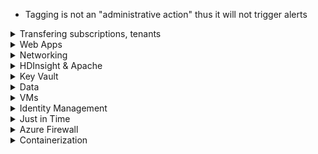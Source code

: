 - Tagging is not an "administrative action" thus it will not trigger alerts

<details>
  <summary> Transfering subscriptions, tenants </summary>
  
- **What perm to transfer subscription to new tenant?** = Owner
- **How to transfer billing ownership?** - Azure portal
- **What happens on subscription transfer to new tenant?**
    - All users, groups, service principals who had RBAC **to manage subscriptions and resources** lose access
    - Only the user in the new account who accepts the transfer will have access
- **What can you transfer a subscription to?**
    - To another user or another tenant

</details>
  
<details>
  <summary> Web Apps </summary>

# Web Apps

- **Mutual authentication - how?**
    - TLS 1.2
    - Turn on incoming client certificates protocol setting for the Web App
- **Have a web app use a cert - how?**
    - 1. Security team uploads a certificate to the Web App
    - 2. Developer team updates the app settings for the Web App using `WEBSITE_LOAD_CERTIFICATES`
    - `az webapp config appsettings set --name myApp --resource-group rgApp --settings WEBSITE_LOAD_CERTIFICATES=<comma-separated-certificate-thumbprints>`

</details>
  
<details>
  <summary> Networking </summary>

# Networking

## Application Security Groups

- Scope is the virtual network - can reference all subnets in all virtual networks within the resource group
- Limited to "the virtual network of the first device added to the ASG"
- Cannot reference multiple ASGs in a single rule 
- https://docs.microsoft.com/en-us/azure/virtual-network/application-security-groups

</details>
  
<details>
  <summary> HDInsight & Apache </summary>
  
# HDInsight & Apache

- https://docs.microsoft.com/en-us/azure/hdinsight/hdinsight-overview
    - [Why use HDInsight?](https://docs.microsoft.com/en-us/azure/hdinsight/hdinsight-overview#why-should-i-use-azure-hdinsight) - optimized clusters for Apache-based things like Hadoop, Spark, more; end to end SLA; integrates w Azure Monitor; globally available; support Python, .NET; Azure AD integrated
- [Domain join](https://docs.microsoft.com/en-us/azure/hdinsight/domain-joined/apache-domain-joined-configure-using-azure-adds)
    - **Enterprise Security Package (ESP) clusters provide multiuser access on Azure HDInsight cluster connected to an Azure AD domain**
    - **Requires Global administrator to enable**
    - **Can required trusted IPs and MFA**
  
- **How to allow HDInsight to be available to users authenticating through on-premise?**
    - **Password Hash sync** with AD Connect is required for on-prem hybrid    
    - Configuring Azure AD DS is also required - - it is the only supported way for HDInsight to perform authentication. AD Connect from on-prem to Azure AD syncs the user identity, then Azure AD DS authenticates to HDInsights
    - Create a VPN between on-prem and Azure    
    - Create a custom DNS server in the Azure Virtual Network
    - Configure the virtual network to use the custom DNS server instead of the default Azure Recursive Resolver
    - Configure forwarding between the custom DNS server and your on-premises DNS server
    - https://docs.microsoft.com/en-us/azure/hdinsight/domain-joined/apache-domain-joined-create-configure-enterprise-security-cluster

</details>
  
<details>
  <summary> Key Vault </summary>
# Key Vault

- **Soft-delete length?** - 90 days
- **Default settings** - can delete, can purge (i.e. soft-delete is not enabled)
- **After an object is soft-deleted, can it still be accessed?** - No, has to be restored to be accessible
- **After an object is soft-deleted, can you still see that it exists as soft-deleted?** - Yes, it shows up in lists of the resources
- **When soft-delete is enabled, can you actually hard delete?** - Yes
- **When soft-delete is enabled, how do you prevent hard delete?** - Enable purge protection
- **How to create automation runbook to rotate storage account keys and save to AKV?**
    - Create automation account
    - Import the AzureRM Powershell modules into the account 
    - Create a connection resource in the Automation Account
    - Run the `Set-AzureRmKeyVaultAccessPolicy` cmdlet
- **How to assign VM access using Azure CLI?**
    - `az vm identity assign...`
    - `az keyvault set-policy ... --secret-permissions get list`
- **Where can you restore a key, secret, or certificate?**    
    - Same subscription, and either the same geography or the paired region
    - https://docs.microsoft.com/en-us/azure/key-vault/general/backup#design-considerations
  
</details>
  
<details>
  <summary> Data </summary>
  
# Azure SQL and Web Apps

- **Setup Azure SQL Database to allow Azure AD accounts - how?** 
    - Step 1: When you created Azure SQL database, you created it with a SQL login
    - Step 2: Now create another administrator based on an existing Azure AD account
    - Step 3: Proceed to add the other Azure AD accounts using `CREATE USER myuser@mydomain.onmicrosoft.com FROM EXTERNAL PROVIDER`
- **Want to have secure access from web app to Azure SQL but also authenticate Azure AD users - how?**
    - AAD System Managed Identity
    - AAD User Assigned Managed Identity
    - Create contained users in Azure SQL database
- **Different ways to authenticate in SSMS?**
    - AAD Integrated - use when you are already logged in to your Windows or AAD domain
    - AAD Password - use when you want to use your Windows credentials but your local machine is not joined with the domain
    - AAD MFA (interactive)
- **Get alerts for threats in SQL?**
    - Advanced Data Security Server settings
  
# Cosmos DB

**What permissions needed to grant web app work w CosmosDB?**
    - CosmosDB: Create database users and generate resource tokens
    - Web App: Authenticate AD Users and relay resource tokens

</details>
  
<details>
  <summary> VMs </summary>
  
# VMs 

- **How to capture all network packets sent to a VM?** - Network Watcher and **variable packet capture**
- **Update Mgmt and automation scope?** - Just OS and subscription; not regional and not resource group specific
    - VM1 from RG1 in East US and VM2 from RG29 in Central US - as long as they are either "both Windows" or "both Linux" and in same sub, they can go together

### Template and Policies namespaces
- **Deploying Anti-malware?**
    - Microsoft.Compute/virtualMachines/extensions/type == **IaaSAntiMalware**
    - Microsoft.Compute/virtualMachines/extensions/publisher == **Microsoft.Azure/IaaSAntiMalware**
- **Disks for VMs are under `Microsoft.Compute/disks`**
- **Resource groups?** - Microsoft.Resources/subscriptions/resourceGroups
- **Just in time requirements?**
    - Microsoft.Security/locations/jitNetworkAccessPolicies/initiate/action
    - Microsoft.Compute/virtualMachines/**read**
- **Event Hub, not Grid**    

### Security Application Controls

- **Part of Security Center, aka adaptive application controls**
    - https://docs.microsoft.com/en-us/azure/security-center/security-center-adaptive-application
    - Requires Azure Defender for servers
    - Supported on Azure VMs, on-prem, Azure Arc enabled VMs    
- **Permissions:  req'd for Security Application Controls?**
    - Contributor and Security Admin - edit, list
    - Security Reader, Reader - view groups and lists of known-safe apps
- **How to prevent unwanted software / malware running on VMs?** = Azure Security Application Controls
- **How to block attempts to run malicious apps?** = Azure Security Application Controls

-------------------------------------------
### Log Analytics integration 

- **How to ensure that System event logs from VMs are logged in LAW?** - LAW -> **Advanced Settings** -> Data -> Windows Event Logs -> Enter "System"
- **How to deploy LAW to all VMs?** 
    - enable Automatic provisioning (once enabled, it is enabled on all existing and new VMs)
    - Off by default
    - Automatic provisioning is "strongly recommended" (source: https://docs.microsoft.com/en-us/azure/security-center/security-center-enable-data-collection)
- **ARM Template settings for Log Analytics deployment w VM?**
    - settings: workspaceId
    - protectedSettings: workspaceKey
    - https://docs.microsoft.com/en-us/azure/virtual-machines/extensions/oms-windows
- **Ensure LAW only has certain VMs in it**
    - Create a new computer group
    - Create a new scope configuration and include the computer group (can include other groups as well if needed)
    - Apply the scope to your LAW solution (one solution can only have one scope)

-------------------------------------------
### Disk encryption 

- **Azure Key Vault is regional **
- **Can VM1 use Azure Disk Encryption?** - Yes, as long as "Allow trusted Microsoft services to bypass this firewall" is enabled for your Key Vault
- **Disk encryption requirements?** 
    - Cannot use A-series VMs
    - Cannot use Basic tier VMs
    - Cannot use Gen2 VMs
    - Cannot use on custom images for Linux (Like a Daily build)
    - Requires 2GB+ RAM
    
- **How to enable disk encryption?**
    1. Create an Azure Key Vault
    2. Configure an Azure Key Vault access policy
    3. Run `Set-AzVMDiskEncryptionExtension`
    - https://docs.microsoft.com/en-us/azure/security/fundamentals/azure-disk-encryption-vms-vmss
    - https://docs.microsoft.com/en-us/azure/virtual-machines/linux/disk-encryption-overview

</details>

<details>
  <summary> Identity Management  </summary>
  
# Identity Management

**Have 1 dynamic group for all users and devices. What is best practice?** - 2 new groups, 1 for users and 1 for devices

**How to enable passwordless access?** - Use *one* of these:
- Windows Hello for Business
- Microsoft Authenticator app
- FIDO2 security keys

## AD Joining config

**By default, 3 entities get added to an AD joined device's Local Administrators group** - 
- Azure AD global Administrator
- Azure AD Device Administrator
- User performing the AD join process

You can specify additional in setup

## MFA

- **Require MFA for Azure portal?** - Tenant -> Security -> Conditional Access -> New Policy -> Cloud Apps -> Select users -> Grant -> Require MFA
- **User belongs to Grp1 which is marked `Include` for MFA and user belongs to Grp2 which is marked `Exclude` for MFA. Who wins?** Exclude wins - user will not be prompted for MFA
- **How to enable / change MFA?** - In portal, search for Multi-Factor Authentication
- **How to block/unblock users?** - In portal, search for Multi-Factor Authentication -> Block/Unblock users
- **How to enable / set up fraud, fraud blocked sign-ins?** - Multi-Factor Authentication -> Fraud Alert
- **Set up custom caller ID? Change # of PIN attempts?** - Multi-Factor Authentication -> Phone call settings
- **One time bypass?** - Multi-Factor Authentication -> One-time bypass
- **Caching?** - Multi-Factor Authentication -> Caching
- **Activity report?** - Multi-Factor Authentication -> Activity Report
    - Lab 4 - https://github.com/MicrosoftLearning/AZ500-AzureSecurityTechnologies/blob/master/Instructions/Labs/LAB_04_MFAConditionalAccessandAADIdentityProtection.md
    1. Assign P2 license to the user
    2. In portal, go to Tenant -> Security -> and click on **Additional cloud-based MFA settings**
    3. Configure it, then click Save
    4. Go to Users blade -> Click on **Multi-factor Authentication** at the top
    5. Configure
- **How to set up Trusted IPs?**
    - Option 1: 
      - 1. In portal, search for trusted IPs
      - 2. Click on Azure Named Locations
    - Option 2: 
      - 1. In portal, go to Tenant -> Users -> Click on **Multi-factor Authentication** at the top
      - 2. Click on **service settings**

## Priviliged Identity Management

- **Requirements?**
    - P2
    - Global administrator
- **Can a user in a group that is marked as the Approvers for a privilege approve their own request?**
  - No, you cannot approve your own requests regardless
- **Grant someone privileged role use for a period**
    - 1. Portal -search for Privileged...
    - 2. Manage -> AD Roles -> Roles and assign
- **Prevent permanent eligible assignment?**
    - 1. Portal -search for Privileged...
    - 2. Manage -> AD Roles -> Roles and assign
    - 3. Click on the role you want
    - 4. Click on **Settings** and make changes to "Allow permanent eligible assignment"
- **Change maximum length of assignment (i.e. time)?**
    - 1. Portal -search for Privileged...
    - 2. Manage -> AD Roles -> Roles and assign
    - 3. Click on the role you want
    - 4. Click on **Settings** and make changes to "Allow permanent eligible assignment" and "Allow permanent active assignment"

## Dynamic Groups

- Queries are not case sensitive
- Can use * as wildcard: "\*on" matches on anything that ends in "on" 

</details>

<details>
  <summary> Just in Time </summary>

# Just in Time

- Just in time requires "Standard" version of Security Center, not default of Basic  
- Requires an NSG "somewhere" - can be attached to subnet or NIC 

</details>

<details>
  <summary> Azure Firewall  </summary>
  
- Azure Firewall requires that you create a new subnet first named `AzureFirewallSubnet`
- **How to record all Azure Firewall logs?** - Diagnostics settings - https://docs.microsoft.com/en-us/azure/firewall/firewall-diagnostics
- **How to allow RDP from the internet?** - Create a NAT collection and configure the NSG
- **Allow certain FQDNs access through Azure Firewall?** - Application collection rules allow certain domains outbound
    - Action = Allow
    - Rules: Target FQDNs
    - Source type: IP address
    - Source: 10.2.0.0/24 (All VMs on your local subnet)
    - Target FQDNS: `www.google.com`

</details>

  
<details>
  <summary> Containerization </summary>

# Kubernetes

- **Want to deploy K8s cluster and allow AAD users to auth - how?**
1. Create server application
2. Create client application
3. Deploy the cluster
4. Create an RBAC binding

</details>
